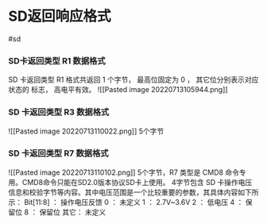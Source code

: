 # SD返回响应格式
#sd

### SD卡返回类型 R1 数据格式

SD 卡返回类型 R1 格式共返回 1 个字节， 最高位固定为 0 ， 其它位分别表示对应状态的 标志， 高电平有效。
![[Pasted image 20220713105944.png]]

### SD 卡返回类型 R3 数据格式

![[Pasted image 20220713110022.png]]
5个字节

### SD 卡返回类型 R7 数据格式

![[Pasted image 20220713110102.png]]
5个字节，R7 类型是 CMD8 命令专用。CMD8命令只能在SD2.0版本协议SD卡上使用。
4字节包含 SD 卡操作电压信息和校验字节等内容。其中电压范围是一个比较重要的参数，其具体内容如下所示：
Bit[11:8] ： 操作电压反馈
0 ： 未定义
1 ： 2.7V~3.6V
2 ： 低电压
4 ： 保留位
8 ： 保留位
其它： 未定义